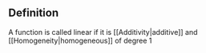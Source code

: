 ## Definition
A function is called linear if it is [[Additivity|additive]] and [[Homogeneity|homogeneous]] of degree 1
